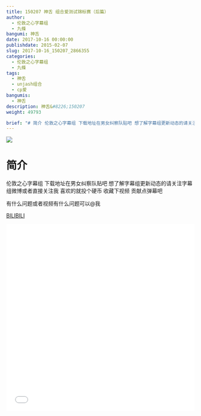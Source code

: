 ```yaml
---
title: 150207 神舌 组合爱测试锦标赛（后篇）
author: 
  - 伦敦之心字幕组
  - 九條
bangumi: 神舌
date: 2017-10-16 00:00:00
publishdate: 2015-02-07
slug: 2017-10-16_150207_2866355
categories: 
  - 伦敦之心字幕组
  - 九條
tags: 
  - 神舌
  - unjash组合
  - cp爱
bangumis: 
  - 神舌
description: 神舌&#8226;150207
weight: 49793

brief: "# 简介 伦敦之心字幕组 下载地址在男女纠察队贴吧 想了解字幕组更新动态的请关注字幕组微博或者直接关注我 喜欢的就投个硬币 收藏下视频 贡献点弹幕吧 有什么问题或者视频有什么问题可以@我"
---
```


![](https://i.imgur.com/LboMZgw.jpg)

# 简介  
伦敦之心字幕组 下载地址在男女纠察队贴吧 想了解字幕组更新动态的请关注字幕组微博或者直接关注我 喜欢的就投个硬币 收藏下视频 贡献点弹幕吧


有什么问题或者视频有什么问题可以@我

  [BILIBILI](https://www.bilibili.com/video/av2866355/)


<div class="vcontainer">  <iframe class='video' src="//www.bilibili.com/blackboard/player.html?aid=2866355" width="100%" height="500" frameborder="0" allowfullscreen="allowfullscreen"></iframe></div>
